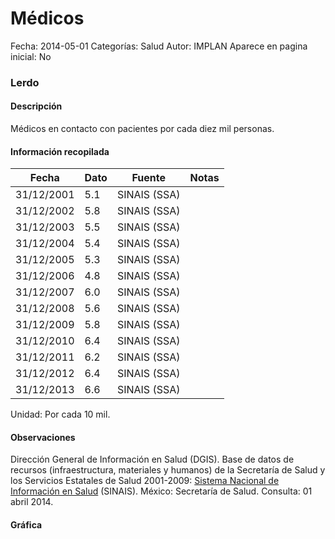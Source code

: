 Médicos
=====

Fecha: 2014-05-01
Categorías: Salud
Autor: IMPLAN
Aparece en pagina inicial: No

### Lerdo

#### Descripción

Médicos en contacto con pacientes por cada diez mil personas.

<!-- break -->

#### Información recopilada

<table class="table table-hover table-bordered matriz">
  <thead>
    <tr><th>Fecha</th><th>Dato</th><th>Fuente</th><th>Notas</th></tr>
  </thead>
  <tbody>
    <tr><td class="centrado">31/12/2001</td><td class="derecha">5.1</td><td>SINAIS (SSA)</td><td></td></tr>
    <tr><td class="centrado">31/12/2002</td><td class="derecha">5.8</td><td>SINAIS (SSA)</td><td></td></tr>
    <tr><td class="centrado">31/12/2003</td><td class="derecha">5.5</td><td>SINAIS (SSA)</td><td></td></tr>
    <tr><td class="centrado">31/12/2004</td><td class="derecha">5.4</td><td>SINAIS (SSA)</td><td></td></tr>
    <tr><td class="centrado">31/12/2005</td><td class="derecha">5.3</td><td>SINAIS (SSA)</td><td></td></tr>
    <tr><td class="centrado">31/12/2006</td><td class="derecha">4.8</td><td>SINAIS (SSA)</td><td></td></tr>
    <tr><td class="centrado">31/12/2007</td><td class="derecha">6.0</td><td>SINAIS (SSA)</td><td></td></tr>
    <tr><td class="centrado">31/12/2008</td><td class="derecha">5.6</td><td>SINAIS (SSA)</td><td></td></tr>
    <tr><td class="centrado">31/12/2009</td><td class="derecha">5.8</td><td>SINAIS (SSA)</td><td></td></tr>
    <tr><td class="centrado">31/12/2010</td><td class="derecha">6.4</td><td>SINAIS (SSA)</td><td></td></tr>
    <tr><td class="centrado">31/12/2011</td><td class="derecha">6.2</td><td>SINAIS (SSA)</td><td></td></tr>
    <tr><td class="centrado">31/12/2012</td><td class="derecha">6.4</td><td>SINAIS (SSA)</td><td></td></tr>
    <tr><td class="centrado">31/12/2013</td><td class="derecha">6.6</td><td>SINAIS (SSA)</td><td></td></tr>
  </tbody>
</table>

Unidad: Por cada 10 mil.

#### Observaciones

Dirección General de Información en Salud (DGIS). Base de datos de recursos (infraestructura, materiales y humanos) de la Secretaría de Salud y los Servicios Estatales de Salud 2001-2009: [Sistema Nacional de Información en Salud](http://www.sinais.salud.gob.mx) (SINAIS). México: Secretaría de Salud. Consulta: 01 abril 2014.

#### Gráfica

<div id="Morrismzuhrecl" class="grafica"></div>
  <script>
  new Morris.Line({
    element: 'Morrismzuhrecl',
    data: [
      { fecha: '2001-12-31', dato: 5.1000 },
      { fecha: '2002-12-31', dato: 5.8000 },
      { fecha: '2003-12-31', dato: 5.5000 },
      { fecha: '2004-12-31', dato: 5.4000 },
      { fecha: '2005-12-31', dato: 5.3000 },
      { fecha: '2006-12-31', dato: 4.8000 },
      { fecha: '2007-12-31', dato: 6.0000 },
      { fecha: '2008-12-31', dato: 5.6000 },
      { fecha: '2009-12-31', dato: 5.8000 },
      { fecha: '2010-12-31', dato: 6.4000 },
      { fecha: '2011-12-31', dato: 6.2000 },
      { fecha: '2012-12-31', dato: 6.4000 },
      { fecha: '2013-12-31', dato: 6.6000 }
    ],
    xkey: 'fecha',
    ykeys: ['dato'],
    labels: ['Dato'],
    lineColors: ['#FF5B02'],
    xLabelFormat: function(d) {
      return d.getDate()+'/'+(d.getMonth()+1)+'/'+d.getFullYear();
    },
    dateFormat: function (ts) {
      var d = new Date(ts);
      return d.getDate() + '/' + (d.getMonth() + 1) + '/' + d.getFullYear();
    }
  });
  </script>
